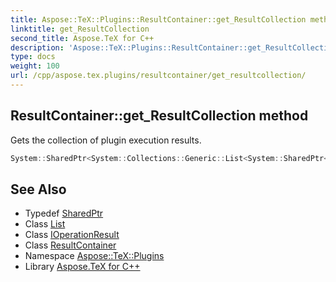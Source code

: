 ```yaml
---
title: Aspose::TeX::Plugins::ResultContainer::get_ResultCollection method
linktitle: get_ResultCollection
second_title: Aspose.TeX for C++
description: 'Aspose::TeX::Plugins::ResultContainer::get_ResultCollection method. Gets the collection of plugin execution results in C++.'
type: docs
weight: 100
url: /cpp/aspose.tex.plugins/resultcontainer/get_resultcollection/
---
```

## ResultContainer::get_ResultCollection method


Gets the collection of plugin execution results.

```cpp
System::SharedPtr<System::Collections::Generic::List<System::SharedPtr<IOperationResult>>> Aspose::TeX::Plugins::ResultContainer::get_ResultCollection() const
```

## See Also

* Typedef [SharedPtr](../../../system/sharedptr/)
* Class [List](../../../system.collections.generic/list/)
* Class [IOperationResult](../../ioperationresult/)
* Class [ResultContainer](../)
* Namespace [Aspose::TeX::Plugins](../../)
* Library [Aspose.TeX for C++](../../../)

